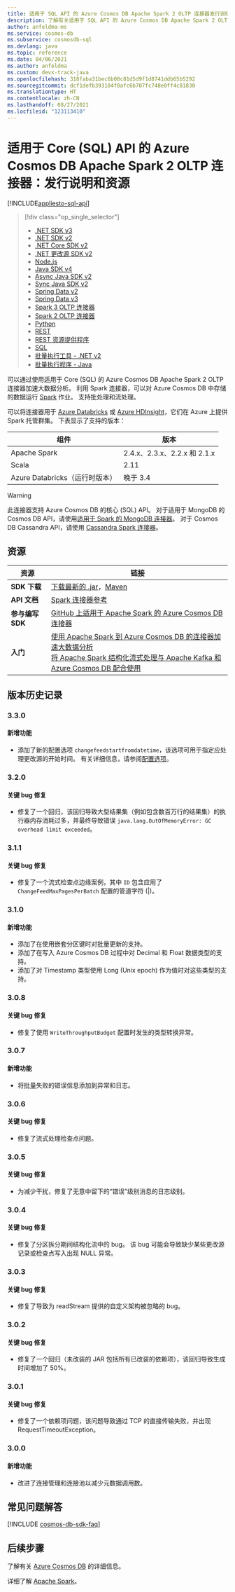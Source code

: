 ```yaml
---
title: 适用于 SQL API 的 Azure Cosmos DB Apache Spark 2 OLTP 连接器发行说明和资源
description: 了解有关适用于 SQL API 的 Azure Cosmos DB Apache Spark 2 OLTP 连接器的信息，包括发行日期、停用日期和 Azure Cosmos DB SQL Async Java SDK 各版本之间所做的更改。
author: anfeldma-ms
ms.service: cosmos-db
ms.subservice: cosmosdb-sql
ms.devlang: java
ms.topic: reference
ms.date: 04/06/2021
ms.author: anfeldma
ms.custom: devx-track-java
ms.openlocfilehash: 318faba31bec6b08c81d5d9f1d8741ddb65b5292
ms.sourcegitcommit: dcf1defb393104f8afc6b707fc748e0ff4c81830
ms.translationtype: HT
ms.contentlocale: zh-CN
ms.lasthandoff: 08/27/2021
ms.locfileid: "123113410"
---
```

# <a name="azure-cosmos-db-apache-spark-2-oltp-connector-for-core-sql-api-release-notes-and-resources"></a>适用于 Core (SQL) API 的 Azure Cosmos DB Apache Spark 2 OLTP 连接器：发行说明和资源
[!INCLUDE[appliesto-sql-api](../includes/appliesto-sql-api.md)]

> [!div class="op_single_selector"]
> * [.NET SDK v3](sql-api-sdk-dotnet-standard.md)
> * [.NET SDK v2](sql-api-sdk-dotnet.md)
> * [.NET Core SDK v2](sql-api-sdk-dotnet-core.md)
> * [.NET 更改源 SDK v2](sql-api-sdk-dotnet-changefeed.md)
> * [Node.js](sql-api-sdk-node.md)
> * [Java SDK v4](sql-api-sdk-java-v4.md)
> * [Async Java SDK v2](sql-api-sdk-async-java.md)
> * [Sync Java SDK v2](sql-api-sdk-java.md)
> * [Spring Data v2](sql-api-sdk-java-spring-v2.md)
> * [Spring Data v3](sql-api-sdk-java-spring-v3.md)
> * [Spark 3 OLTP 连接器](sql-api-sdk-java-spark-v3.md)
> * [Spark 2 OLTP 连接器](sql-api-sdk-java-spark.md)
> * [Python](sql-api-sdk-python.md)
> * [REST](/rest/api/cosmos-db/)
> * [REST 资源提供程序](/rest/api/cosmos-db-resource-provider/)
> * [SQL](sql-query-getting-started.md)
> * [批量执行工具 - .NET v2](sql-api-sdk-bulk-executor-dot-net.md)
> * [批量执行程序 - Java](sql-api-sdk-bulk-executor-java.md)

可以通过使用适用于 Core (SQL) 的 Azure Cosmos DB Apache Spark 2 OLTP 连接器加速大数据分析。 利用 Spark 连接器，可以对 Azure Cosmos DB 中存储的数据运行 [Spark](https://spark.apache.org/) 作业。 支持批处理和流处理。

可以将连接器用于 [Azure Databricks](https://azure.microsoft.com/services/databricks) 或 [Azure HDInsight](https://azure.microsoft.com/services/hdinsight/)，它们在 Azure 上提供 Spark 托管群集。 下表显示了支持的版本：

| 组件 | 版本 |
|---------|-------|
| Apache Spark | 2.4.x、2.3.x、2.2.x 和 2.1.x    |
| Scala | 2.11 |
| Azure Databricks（运行时版本） | 晚于 3.4 |

> [!WARNING]
> 此连接器支持 Azure Cosmos DB 的核心 (SQL) API。
> 对于适用于 MongoDB 的 Cosmos DB API，请使用[适用于 Spark 的 MongoDB 连接器](https://docs.mongodb.com/spark-connector/master/)。
> 对于 Cosmos DB Cassandra API，请使用 [Cassandra Spark 连接器](https://github.com/datastax/spark-cassandra-connector)。
>

## <a name="resources"></a>资源

| 资源 | 链接 |
|---|---|
| **SDK 下载** | [下载最新的 .jar](https://aka.ms/CosmosDB_OLTP_Spark_2.4_LKG)，[Maven](https://search.maven.org/search?q=a:azure-cosmosdb-spark_2.4.0_2.11) |
|**API 文档** | [Spark 连接器参考]() |
|**参与编写 SDK** | [GitHub 上适用于 Apache Spark 的 Azure Cosmos DB 连接器](https://github.com/Azure/azure-cosmosdb-spark) | 
|**入门** | [使用 Apache Spark 到 Azure Cosmos DB 的连接器加速大数据分析](./create-sql-api-spark.md) <br> [将 Apache Spark 结构化流式处理与 Apache Kafka 和 Azure Cosmos DB 配合使用](../../hdinsight/apache-kafka-spark-structured-streaming-cosmosdb.md?toc=/azure/cosmos-db/toc.json&bc=/azure/cosmos-db/breadcrumb/toc.json) | 

## <a name="release-history"></a>版本历史记录

### <a name="330"></a>3.3.0
#### <a name="new-features"></a>新增功能
- 添加了新的配置选项 `changefeedstartfromdatetime`，该选项可用于指定应处理更改源的开始时间。 有关详细信息，请参阅[配置选项](https://github.com/Azure/azure-cosmosdb-spark/wiki/Configuration-references)。

### <a name="320"></a>3.2.0
#### <a name="key-bug-fixes"></a>关键 bug 修复
- 修复了一个回归，该回归导致大型结果集（例如包含数百万行的结果集）的执行器内存消耗过多，并最终导致错误 `java.lang.OutOfMemoryError: GC overhead limit exceeded`。

### <a name="311"></a>3.1.1
#### <a name="key-bug-fixes"></a>关键 bug 修复
* 修复了一个流式检查点边缘案例，其中 `ID` 包含应用了 `ChangeFeedMaxPagesPerBatch` 配置的管道字符 (|)。

### <a name="310"></a>3.1.0
#### <a name="new-features"></a>新增功能
* 添加了在使用嵌套分区键时对批量更新的支持。
* 添加了在写入 Azure Cosmos DB 过程中对 Decimal 和 Float 数据类型的支持。
* 添加了对 Timestamp 类型使用 Long (Unix epoch) 作为值时对这些类型的支持。

### <a name="308"></a>3.0.8
#### <a name="key-bug-fixes"></a>关键 bug 修复
* 修复了使用 `WriteThroughputBudget` 配置时发生的类型转换异常。

### <a name="307"></a>3.0.7
#### <a name="new-features"></a>新增功能
* 将批量失败的错误信息添加到异常和日志。

### <a name="306"></a>3.0.6
#### <a name="key-bug-fixes"></a>关键 bug 修复
* 修复了流式处理检查点问题。

### <a name="305"></a>3.0.5
#### <a name="key-bug-fixes"></a>关键 bug 修复
* 为减少干扰，修复了无意中留下的“错误”级别消息的日志级别。

### <a name="304"></a>3.0.4
#### <a name="key-bug-fixes"></a>关键 bug 修复
* 修复了分区拆分期间结构化流中的 bug。 该 bug 可能会导致缺少某些更改源记录或检查点写入出现 NULL 异常。

### <a name="303"></a>3.0.3
#### <a name="key-bug-fixes"></a>关键 bug 修复
* 修复了导致为 readStream 提供的自定义架构被忽略的 bug。

### <a name="302"></a>3.0.2
#### <a name="key-bug-fixes"></a>关键 bug 修复
* 修复了一个回归（未改装的 JAR 包括所有已改装的依赖项），该回归导致生成时间增加了 50%。

### <a name="301"></a>3.0.1
#### <a name="key-bug-fixes"></a>关键 bug 修复
* 修复了一个依赖项问题，该问题导致通过 TCP 的直接传输失败，并出现 RequestTimeoutException。

### <a name="300"></a>3.0.0
#### <a name="new-features"></a>新增功能
* 改进了连接管理和连接池以减少元数据调用数。

## <a name="faq"></a>常见问题解答
[!INCLUDE [cosmos-db-sdk-faq](../includes/cosmos-db-sdk-faq.md)]

## <a name="next-steps"></a>后续步骤

了解有关 [Azure Cosmos DB](https://azure.microsoft.com/services/cosmos-db/) 的详细信息。

详细了解 [Apache Spark](https://spark.apache.org/)。
